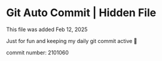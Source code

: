 # Git Auto Commit | Hidden File

This file was added Feb 12, 2025

Just for fun and keeping my daily git commit active 🤪

commit number: 2101060

